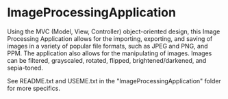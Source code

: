 # ImageProcessingApplication

Using the MVC (Model, View, Controller) object-oriented design, this Image Processing Application allows for the importing, exporting, and saving of images in a variety of popular file formats, such as JPEG and PNG, and PPM. The application also allows for the manipulating of images. Images can be filtered, grayscaled, rotated, flipped, brightened/darkened, and sepia-toned. 

See README.txt and USEME.txt in the "ImageProcessingApplication" folder for more specifics. 
